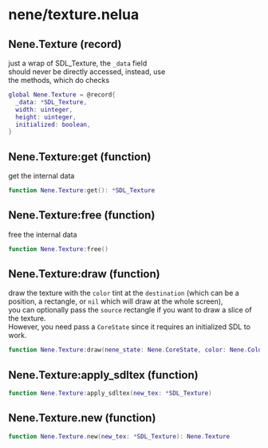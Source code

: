 # nene/texture.nelua
## Nene.Texture (record)
just a wrap of SDL_Texture, the `_data` field  
should never be directly accessed, instead, use  
the methods, which do checks
```lua
global Nene.Texture = @record{
  _data: *SDL_Texture,
  width: uinteger,
  height: uinteger,
  initialized: boolean,
}
```

## Nene.Texture:get (function)
get the internal data
```lua
function Nene.Texture:get(): *SDL_Texture
```

## Nene.Texture:free (function)
free the internal data
```lua
function Nene.Texture:free()
```

## Nene.Texture:draw (function)
draw the texture with the `color` tint at the `destination` (which can be a position, a rectangle, or `nil` which will draw at the whole screen),  
you can optionally pass the `source` rectangle if you want to draw a slice of the texture.  
However, you need pass a `CoreState` since it requires an initialized SDL to work.
```lua
function Nene.Texture:draw(nene_state: Nene.CoreState, color: Nene.Color, source: facultative(Nene.Math.Rect), destination: overload(Nene.Math.Vec2, Nene.Math.Rect, niltype))
```

## Nene.Texture:apply_sdltex (function)

```lua
function Nene.Texture:apply_sdltex(new_tex: *SDL_Texture)
```

## Nene.Texture.new (function)

```lua
function Nene.Texture.new(new_tex: *SDL_Texture): Nene.Texture
```
